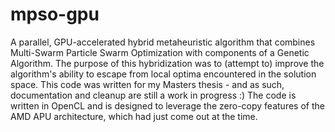 # mpso-gpu
A parallel, GPU-accelerated hybrid metaheuristic algorithm that combines Multi-Swarm Particle Swarm Optimization with components of a Genetic Algorithm. The purpose of this hybridization was to (attempt to) improve the algorithm's ability to escape from local optima encountered in the solution space. This code was written for my Masters thesis - and as such, documentation and cleanup are still a work in progress :) The code is written in OpenCL and is designed to leverage the zero-copy features of the AMD APU architecture, which had just come out at the time.
